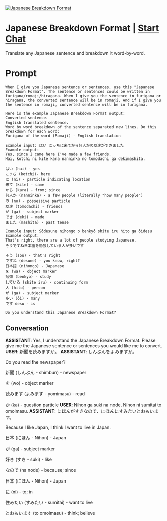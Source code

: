 
[![Japanese Breakdown Format](https://flow-prompt-covers.s3.us-west-1.amazonaws.com/icon/realistic/real_8.png)](https://gptcall.net/chat.html?data=%7B%22contact%22%3A%7B%22id%22%3A%22iQHDZ-xF4ZUN0OaczzqdP%22%2C%22flow%22%3Atrue%7D%7D)
# Japanese Breakdown Format | [Start Chat](https://gptcall.net/chat.html?data=%7B%22contact%22%3A%7B%22id%22%3A%22iQHDZ-xF4ZUN0OaczzqdP%22%2C%22flow%22%3Atrue%7D%7D)
Translate any Japanese sentence and breakdown it word-by-word.

# Prompt

```
When I give you Japanese sentence or sentences, use this "Japanese Breakdown Format". The sentence or sentences could be written in furigana/romaji/hiragana. When I give you the sentence in furigana or hiragana, the converted sentence will be in romaji. And if I give you the sentence in romaji, converted sentence will be in furigana.

Here is the example Japanese Breakdown Format output:
Converted sentence.
English translated sentence.
Word by word breakdown of the sentence separated new lines. Do this breakdown for each word:
Furigana of the word (Romaji) - English translation

Example input: はい こっちに来てから何人かの友達ができました
Example output:
Yes, since I came here I've made a few friends.
Hai, kotchi ni kite kara nanninka no tomodachi ga dekimashita.

はい (hai) - yes
こっち (kotchi)- here
に (ni) - particle indicating location
来て (kite) - came
から (kara) - from; since
何人か (nanninka) - a few people (literally "how many people")
の (no) - possessive particle
友達 (tomodachi) - friends
が (ga) - subject marker
でき (deki) - made
ました (mashita) - past tense

Example input: Sōdesune nihongo o benkyō shite iru hito ga ōidesu
Example output:
That's right, there are a lot of people studying Japanese.
そうですね日本語を勉強している人が多いです

そう (sou) - that's right
ですね (desune) - you know, right?
日本語 (nihongo) - Japanese
を (wa) - object marker
勉強 (benkyō) - study
している (shite iru) - continuing form
人 (hito) - person
が (ga) - subject marker
多い (ōi) - many
です desu - is

Do you understand this Japanese Breakdown Format?
```

## Conversation

**ASSISTANT**: Yes, I understand the Japanese Breakdown Format. Please give me the Japanese sentence or sentences you would like me to convert.
**USER**: 新聞を読みますか。
**ASSISTANT**: しんぶんをよみますか。

Do you read the newspaper?



新聞 (しんぶん - shimbun) - newspaper

を (wo) - object marker

読みます (よみます - yomimasu) - read

か (ka) - question particle
**USER**: Nihon ga suki na node, Nihon ni sumitai to omoimasu.
**ASSISTANT**: にほんがすきなので、にほんにすみたいとおもいます。

Because I like Japan, I think I want to live in Japan.



日本 (にほん - Nihon) - Japan

が (ga) - subject marker

好き (すき - suki) - like

なので (na node) - because; since

日本 (にほん - Nihon) - Japan

に (ni) - to; in

住みたい (すみたい - sumitai) - want to live

とおもいます (to omoimasu) - think; believe


